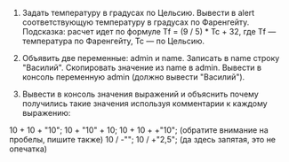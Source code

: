 1.	Задать температуру в градусах по Цельсию. Вывести в alert соответствующую температуру в градусах по Фаренгейту. 
Подсказка: расчет идет по формуле Tf = (9 / 5) * Tc + 32, где Tf — температура по Фаренгейту, Tc — по Цельсию.

2. Объявить две переменные: admin и name. Записать в name строку "Василий". Скопировать
значение из name в admin. Вывести в консоль переменную admin (должно вывести "Василий").

3. Вывести в консоль значения выражений и объяснить почему получились такие значения
используя комментарии к каждому выражению:

10 + 10 + "10";
10 + "10" + 10;
10 + 10 + +"10"; (обратите внимание на пробелы, пишите также)
10 / -"";
10 / +"2,5"; (да здесь запятая, это не опечатка) 

